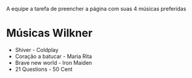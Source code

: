 A equipe a tarefa de preencher a página com suas 4 músicas preferidas

# Músicas Wilkner
* Shiver - Coldplay
* Coração a batucar - Maria Rita
* Brave new world - Iron Maiden
* 21 Questions - 50 Cent
